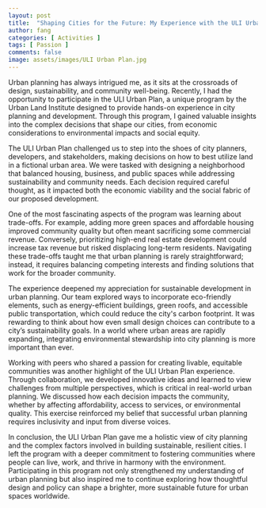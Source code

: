 ```yaml
---
layout: post
title:  "Shaping Cities for the Future: My Experience with the ULI Urban Plan"
author: fang
categories: [ Activities ]
tags: [ Passion ]
comments: false
image: assets/images/ULI Urban Plan.jpg
---
```


Urban planning has always intrigued me, as it sits at the crossroads of design, sustainability, and community well-being. Recently, I had the opportunity to participate in the ULI Urban Plan, a unique program by the Urban Land Institute designed to provide hands-on experience in city planning and development. Through this program, I gained valuable insights into the complex decisions that shape our cities, from economic considerations to environmental impacts and social equity.

The ULI Urban Plan challenged us to step into the shoes of city planners, developers, and stakeholders, making decisions on how to best utilize land in a fictional urban area. We were tasked with designing a neighborhood that balanced housing, business, and public spaces while addressing sustainability and community needs. Each decision required careful thought, as it impacted both the economic viability and the social fabric of our proposed development.

One of the most fascinating aspects of the program was learning about trade-offs. For example, adding more green spaces and affordable housing improved community quality but often meant sacrificing some commercial revenue. Conversely, prioritizing high-end real estate development could increase tax revenue but risked displacing long-term residents. Navigating these trade-offs taught me that urban planning is rarely straightforward; instead, it requires balancing competing interests and finding solutions that work for the broader community.

The experience deepened my appreciation for sustainable development in urban planning. Our team explored ways to incorporate eco-friendly elements, such as energy-efficient buildings, green roofs, and accessible public transportation, which could reduce the city's carbon footprint. It was rewarding to think about how even small design choices can contribute to a city’s sustainability goals. In a world where urban areas are rapidly expanding, integrating environmental stewardship into city planning is more important than ever.

Working with peers who shared a passion for creating livable, equitable communities was another highlight of the ULI Urban Plan experience. Through collaboration, we developed innovative ideas and learned to view challenges from multiple perspectives, which is critical in real-world urban planning. We discussed how each decision impacts the community, whether by affecting affordability, access to services, or environmental quality. This exercise reinforced my belief that successful urban planning requires inclusivity and input from diverse voices.

In conclusion, the ULI Urban Plan gave me a holistic view of city planning and the complex factors involved in building sustainable, resilient cities. I left the program with a deeper commitment to fostering communities where people can live, work, and thrive in harmony with the environment. Participating in this program not only strengthened my understanding of urban planning but also inspired me to continue exploring how thoughtful design and policy can shape a brighter, more sustainable future for urban spaces worldwide.